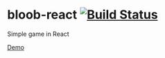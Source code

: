 # bloob-react [![Build Status](https://travis-ci.org/praghus/bloob-react.svg?branch=master)](https://travis-ci.org/praghus/bloob-react)
Simple game in React

[Demo](http://nihil.pl/bloob/)
